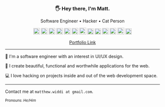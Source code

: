 <h3 align="center">🖐️ Hey there, I'm Matt.</h3>
<p align="center">Software Engineer • Hacker • Cat Person</p>

<p align="center">
<a href="https://www.w3.org/TR/html5/" title="HTML5"><img src="https://github.com/get-icon/geticon/raw/master/icons/html-5.svg" alt="HTML5" width="21px" height="21px"></a>
<a href="https://www.w3.org/TR/CSS/" title="CSS3"><img src="https://github.com/get-icon/geticon/raw/master/icons/css-3.svg" alt="CSS3" width="21px" height="21px"></a>
<a href="https://developer.mozilla.org/en-US/docs/Web/JavaScript" title="JavaScript"><img src="https://github.com/get-icon/geticon/raw/master/icons/javascript.svg" alt="JavaScript" width="21px" height="21px"></a>
<a href="https://nodejs.org/" title="Node.js"><img src="https://github.com/get-icon/geticon/raw/master/icons/nodejs-icon.svg" alt="Node.js" width="21px" height="21px"></a>
<a href="https://reactjs.org/" title="React"><img src="https://github.com/get-icon/geticon/raw/master/icons/react.svg" alt="React" width="21px" height="21px"></a>
<a href="https://redux.js.org/" title="Redux"><img src="https://github.com/get-icon/geticon/raw/master/icons/redux.svg" alt="Redux" width="21px" height="21px"></a>
<a href="https://nestjs.com/" title="Nest"><img src="https://github.com/get-icon/geticon/raw/master/icons/nestjs.svg" alt="Nest" width="22px" height="22px"></a>
<a href="https://jestjs.io/" title="Jest"><img src="https://github.com/get-icon/geticon/raw/master/icons/jest.svg" alt="Jest" width="20px" height="20px"></a>
<a href="https://www.linux.org/" title="Linux"><img src="https://github.com/get-icon/geticon/raw/master/icons/linux-tux.svg" alt="Linux" width="20px" height="20px"></a>
<a href="https://git-scm.com/" title="Git"><img src="https://github.com/get-icon/geticon/raw/master/icons/git-icon.svg" alt="Git" width="21px" height="21px"></a>
<a href="https://dev.mysql.com/" title="MySQL"><img src="https://github.com/get-icon/geticon/raw/master/icons/mysql.svg" alt="MySQL" width="21px" height="21px"></a>
<a href="https://www.docker.com/" title="Docker"><img src="https://github.com/get-icon/geticon/raw/master/icons/docker-icon.svg" alt="Docker" width="22px" height="22px"></a>
<a href="https://www.python.org/" title="Python"><img src="https://github.com/get-icon/geticon/raw/master/icons/python.svg" alt="Python" width="20px" height="20px"></a>
</p>

<p align="center"><a href="http://www.mwidd.com/">Portfolio Link</a></p>

---

💪 I'm a software engineer with an interest in UI/UX design.

💅 I create beautiful, functional and worthwhile applications for the web.

💻 I love hacking on projects inside and out of the web development space.

---

Contact me at `matthew.widdi at gmail.com`.

<sup>Pronouns: <i>He/Him</i></sup>
